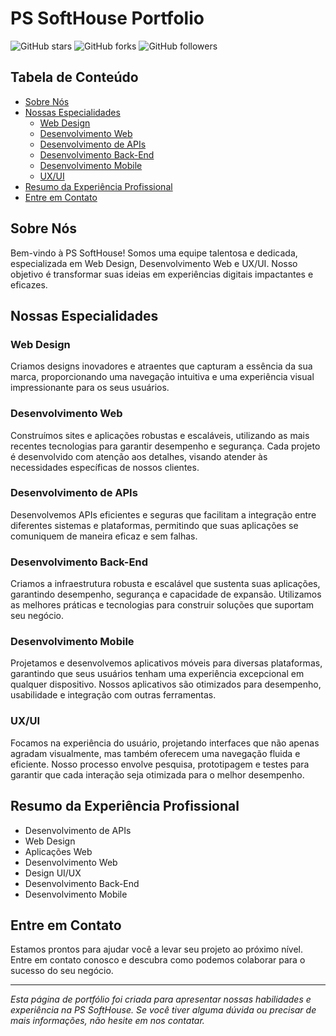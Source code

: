 # PS SoftHouse Portfolio

![GitHub stars](https://img.shields.io/github/stars/PSSoftHouse?style=social)
![GitHub forks](https://img.shields.io/github/forks/PSSoftHouse?style=social)
![GitHub followers](https://img.shields.io/github/followers/PSSoftHouse?style=social)

## Tabela de Conteúdo

- [Sobre Nós](#sobre-nós)
- [Nossas Especialidades](#nossas-especialidades)
  - [Web Design](#web-design)
  - [Desenvolvimento Web](#desenvolvimento-web)
  - [Desenvolvimento de APIs](#desenvolvimento-de-apis)
  - [Desenvolvimento Back-End](#desenvolvimento-back-end)
  - [Desenvolvimento Mobile](#desenvolvimento-mobile)
  - [UX/UI](#uxui)
- [Resumo da Experiência Profissional](#resumo-da-experiência-profissional)
- [Entre em Contato](#entre-em-contato)

## Sobre Nós

Bem-vindo à PS SoftHouse! Somos uma equipe talentosa e dedicada, especializada em Web Design, Desenvolvimento Web e UX/UI. Nosso objetivo é transformar suas ideias em experiências digitais impactantes e eficazes.

## Nossas Especialidades

### Web Design
Criamos designs inovadores e atraentes que capturam a essência da sua marca, proporcionando uma navegação intuitiva e uma experiência visual impressionante para os seus usuários.

### Desenvolvimento Web
Construímos sites e aplicações robustas e escaláveis, utilizando as mais recentes tecnologias para garantir desempenho e segurança. Cada projeto é desenvolvido com atenção aos detalhes, visando atender às necessidades específicas de nossos clientes.

### Desenvolvimento de APIs
Desenvolvemos APIs eficientes e seguras que facilitam a integração entre diferentes sistemas e plataformas, permitindo que suas aplicações se comuniquem de maneira eficaz e sem falhas.

### Desenvolvimento Back-End
Criamos a infraestrutura robusta e escalável que sustenta suas aplicações, garantindo desempenho, segurança e capacidade de expansão. Utilizamos as melhores práticas e tecnologias para construir soluções que suportam seu negócio.

### Desenvolvimento Mobile
Projetamos e desenvolvemos aplicativos móveis para diversas plataformas, garantindo que seus usuários tenham uma experiência excepcional em qualquer dispositivo. Nossos aplicativos são otimizados para desempenho, usabilidade e integração com outras ferramentas.

### UX/UI
Focamos na experiência do usuário, projetando interfaces que não apenas agradam visualmente, mas também oferecem uma navegação fluida e eficiente. Nosso processo envolve pesquisa, prototipagem e testes para garantir que cada interação seja otimizada para o melhor desempenho.

## Resumo da Experiência Profissional

- Desenvolvimento de APIs
- Web Design
- Aplicações Web
- Desenvolvimento Web
- Design UI/UX
- Desenvolvimento Back-End
- Desenvolvimento Mobile

## Entre em Contato

Estamos prontos para ajudar você a levar seu projeto ao próximo nível. Entre em contato conosco e descubra como podemos colaborar para o sucesso do seu negócio.

---

*Esta página de portfólio foi criada para apresentar nossas habilidades e experiência na PS SoftHouse. Se você tiver alguma dúvida ou precisar de mais informações, não hesite em nos contatar.*
